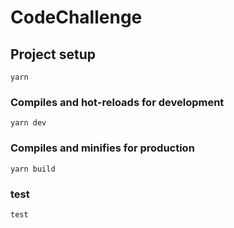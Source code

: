 # CodeChallenge

## Project setup
```
yarn
```

### Compiles and hot-reloads for development
```
yarn dev
```

### Compiles and minifies for production
```
yarn build
```

### test
```
test
```